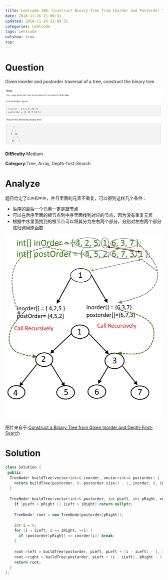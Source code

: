 ```yaml
---
title: Leetcode 106. Construct Binary Tree from Inorder and Postorder Traversal
date: 2018-11-26 21:09:31
updated: 2018-11-26 21:09:31
categories: Leetcode
tags: Leetcode
notshow: true
top:
---
```


# Question

Given inorder and postorder traversal of a tree, construct the binary tree.

![](/images/in-post/2018-11-26-Leetcode-106-Construct-Binary-Tree-From-Inorder-And-Postorder-Traversal/2018-11-26-21-29-15.png)

**Difficulty**:Medium

**Category**:Tree, Array, Depth-first-Search

<!-- more -->

# Analyze

题目给定了`后序`和`中序`，并且里面的元素不重复，可以得到这样几个条件：

- 后序的最后一个元素一定是跟节点
- 可以在后序里面的根节点到中序里面找到对应的节点，因为没有重复元素
- 根据中序里面找到的根节点可以将其分为左右两个部分，分别对左右两个部分递归调用原函数

![](/images/in-post/2018-11-26-Leetcode-106-Construct-Binary-Tree-From-Inorder-And-Postorder-Traversal/2018-11-27-16-01-26.png)

图片来自于:[Construct a Binary Tree from Given Inorder and Depth-First-Search](https://algorithms.tutorialhorizon.com/construct-a-binary-tree-from-given-inorder-and-depth-first-search/) 

# Solution

```cpp
class Solution {
 public:
  TreeNode* buildTree(vector<int>& inorder, vector<int>& postorder) {
    return buildTree(postorder, 0, postorder.size() - 1, inorder, 0, inorder.size() - 1);
  }

  TreeNode* buildTree(vector<int>& postorder, int pLeft, int pRight, vector<int>& inorder, int iLeft, int iRight) {
    if (pLeft > pRight || iLeft > iRight) return nullptr;

    TreeNode* root = new TreeNode(postorder[pRight]);

    int i = 0;
    for (i = iLeft; i <= iRight; ++i) {
      if (postorder[pRight] == inorder[i]) break;
    }

    root->left = buildTree(postorder, pLeft, pLeft + (i - iLeft) - 1, inorder, iLeft, i - 1);
    root->right = buildTree(postorder, pLeft + (i - iLeft), pRight - 1, inorder, i + 1, iRight);
    return root;
  }
};
```
